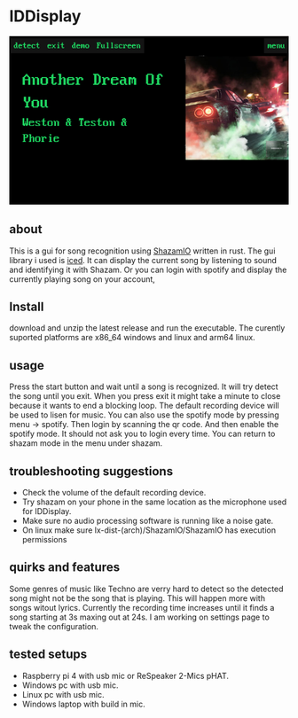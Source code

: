 # IDDisplay

![screenshot](Screenshot.png)

## about

This is a gui for song recognition using [ShazamIO](https://github.com/shazamio/ShazamIO) written in rust. The gui library i used is [iced](https://github.com/iced-rs/iced/tree/master).
It can display the current song by listening to sound and identifying it with Shazam. Or you can login with spotify and display the currently playing song on your account,

## Install

download and unzip the latest release and run the executable. The curently suported platforms are x86_64 windows and linux and arm64 linux.

## usage

Press the start button and wait until a song is recognized. It will try detect the song until you exit. When you press exit it might take a minute to close because it wants to end a blocking loop.
The default recording device will be used to lisen for music.
You can also use the spotify mode by pressing menu -> spotify. Then login by scanning the qr code. And then enable the spotify mode. It should not ask you to login every time. You can return to shazam mode in the menu under shazam.

## troubleshooting suggestions

- Check the volume of the default recording device.
- Try shazam on your phone in the same location as the microphone used for IDDisplay.
- Make sure no audio processing software is running like a noise gate.
- On linux make sure lx-dist-(arch)/ShazamIO/ShazamIO has execution permissions

## quirks and features

Some genres of music like Techno are verry hard to detect so the detected song might not be the song that is playing. This will happen more with songs witout lyrics.
Currently the recording time increases until it finds a song starting at 3s maxing out at 24s. I am working on settings page to tweak the configuration.

## tested setups

- Raspberry pi 4 with usb mic or ReSpeaker 2-Mics pHAT.
- Windows pc with usb mic.
- Linux pc with usb mic.
- Windows laptop with build in mic.